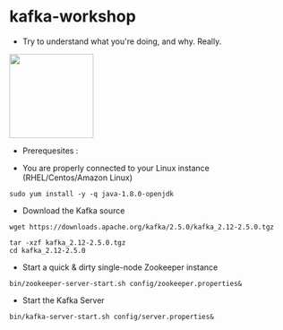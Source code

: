 # kafka-workshop

- Try to understand what you're doing, and why. Really.

<img src="https://media.makeameme.org/created/one-does-not-5b913b.jpg" width="150"></img>

- Prerequesites : 

- You are properly connected to your Linux instance (RHEL/Centos/Amazon Linux)

```
sudo yum install -y -q java-1.8.0-openjdk
```

- Download the Kafka source

```
wget https://downloads.apache.org/kafka/2.5.0/kafka_2.12-2.5.0.tgz

tar -xzf kafka_2.12-2.5.0.tgz
cd kafka_2.12-2.5.0
```
- Start a quick & dirty single-node Zookeeper instance
```
bin/zookeeper-server-start.sh config/zookeeper.properties&
```

- Start the Kafka Server
```
bin/kafka-server-start.sh config/server.properties&
```



